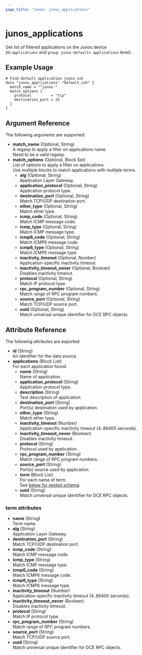 ```yaml
---
page_title: "Junos: junos_applications"
---
```


# junos_applications

Get list of filtered applications on the Junos device  
(in `applications` and `group junos-defaults applications` level).

## Example Usage

```hcl
# Find default application junos-ssh 
data "junos_applications" "default_ssh" {
  match_name = "^junos-"
  match_options {
    protocol         = "tcp"
    destination_port = 22
  }
}
```

## Argument Reference

The following arguments are supported:

- **match_name** (Optional, String)  
  A regexp to apply a filter on applications name.  
  Need to be a valid regexp.
- **match_options** (Optional, Block Set)  
  List of options to apply a filter on applications.  
  Use multiple blocks to match applications with multiple terms.
  - **alg** (Optional, String)  
    Application Layer Gateway.
  - **application_protocol** (Optional, String)  
    Application protocol type.
  - **destination_port** (Optional, String)  
    Match TCP/UDP destination port.
  - **ether_type** (Optional, String)  
    Match ether type.
  - **icmp_code** (Optional, String)  
    Match ICMP message code.
  - **icmp_type** (Optional, String)  
    Match ICMP message type.
  - **icmp6_code** (Optional, String)  
    Match ICMP6 message code.
  - **icmp6_type** (Optional, String)  
    Match ICMP6 message type.
  - **inactivity_timeout** (Optional, Number)  
    Application-specific inactivity timeout.
  - **inactivity_timeout_never** (Optional, Boolean)  
    Disables inactivity timeout.
  - **protocol** (Optional, String)  
    Match IP protocol type.
  - **rpc_program_number** (Optional, String)  
    Match range of RPC program numbers.
  - **source_port** (Optional, String)  
    Match TCP/UDP source port.
  - **uuid** (Optional, String)  
    Match universal unique identifier for DCE RPC objects.

## Attribute Reference

The following attributes are exported:

- **id** (String)  
  An identifier for the data source.
- **applications** (Block List)  
  For each application found.
  - **name** (String)  
    Name of application.
  - **application_protocol** (String)  
    Application protocol type.
  - **description** (String)  
    Text description of application.
  - **destination_port** (String)  
    Port(s) destination used by application.
  - **ether_type** (String)  
    Match ether type.
  - **inactivity_timeout** (Number)  
    Application-specific inactivity timeout (4..86400 seconds).
  - **inactivity_timeout_never** (Boolean)  
    Disables inactivity timeout.
  - **protocol** (String)  
    Protocol used by application.
  - **rpc_program_number** (String)  
    Match range of RPC program numbers.
  - **source_port** (String)  
    Port(s) source used by application.
  - **term** (Block List)  
    For each name of term.  
    See [below for nested schema](#term-attributes).
  - **uuid** (String)  
    Match universal unique identifier for DCE RPC objects.

### term attributes

- **name** (String)  
  Term name.
- **alg** (String)  
  Application Layer Gateway.
- **destination_port** (String)  
  Match TCP/UDP destination port.
- **icmp_code** (String)  
  Match ICMP message code.
- **icmp_type** (String)  
  Match ICMP message type.
- **icmp6_code** (String)  
  Match ICMP6 message code.
- **icmp6_type** (String)  
  Match ICMP6 message type.
- **inactivity_timeout** (Number)  
  Application-specific inactivity timeout (4..86400 seconds).
- **inactivity_timeout_never** (Boolean)  
  Disables inactivity timeout.
- **protocol** (String)  
  Match IP protocol type.
- **rpc_program_number** (String)  
  Match range of RPC program numbers.
- **source_port** (String)  
  Match TCP/UDP source port.
- **uuid** (String)  
  Match universal unique identifier for DCE RPC objects.

